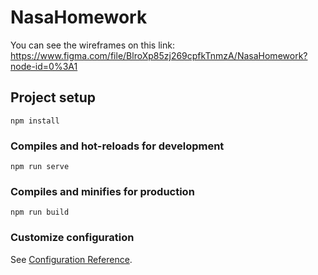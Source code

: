 # NasaHomework

You can see the wireframes on this link: https://www.figma.com/file/BlroXp85zj269cpfkTnmzA/NasaHomework?node-id=0%3A1

## Project setup

```
npm install
```

### Compiles and hot-reloads for development

```
npm run serve
```

### Compiles and minifies for production

```
npm run build
```

### Customize configuration

See [Configuration Reference](https://cli.vuejs.org/config/).
